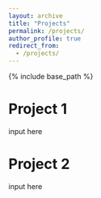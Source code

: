 ```yaml
---
layout: archive
title: "Projects"
permalink: /projects/
author_profile: true
redirect_from:
  - /projects/
---
```


{% include base_path %}

Project 1
======
input here


Project 2
======
input here




